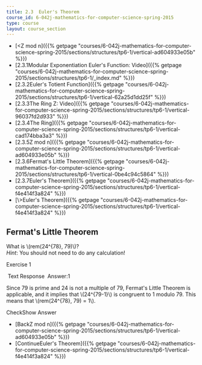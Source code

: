 ```yaml
---
title: 2.3  Euler's Theorem
course_id: 6-042j-mathematics-for-computer-science-spring-2015
type: course
layout: course_section
---
```

*   [<Z mod n]({{% getpage "courses/6-042j-mathematics-for-computer-science-spring-2015/sections/structures/tp6-1/vertical-ad604933e05b" %}})
*   [2.3.1Modular Exponentiation Euler's Function: Video]({{% getpage "courses/6-042j-mathematics-for-computer-science-spring-2015/sections/structures/tp6-1/_index.md" %}})
*   [2.3.2Euler's Totient Function]({{% getpage "courses/6-042j-mathematics-for-computer-science-spring-2015/sections/structures/tp6-1/vertical-62a25d1dd25f" %}})
*   [2.3.3The Ring Z: Video]({{% getpage "courses/6-042j-mathematics-for-computer-science-spring-2015/sections/structures/tp6-1/vertical-96037fd2d933" %}})
*   [2.3.4The Ring]({{% getpage "courses/6-042j-mathematics-for-computer-science-spring-2015/sections/structures/tp6-1/vertical-cad174bba3a3" %}})
*   [2.3.5Z mod n]({{% getpage "courses/6-042j-mathematics-for-computer-science-spring-2015/sections/structures/tp6-1/vertical-ad604933e05b" %}})
*   [2.3.6Fermat's Little Theorem]({{% getpage "courses/6-042j-mathematics-for-computer-science-spring-2015/sections/structures/tp6-1/vertical-0be4c94c5864" %}})
*   [2.3.7Euler's Theorem]({{% getpage "courses/6-042j-mathematics-for-computer-science-spring-2015/sections/structures/tp6-1/vertical-f4e414f3a824" %}})
*   [\\>Euler's Theorem]({{% getpage "courses/6-042j-mathematics-for-computer-science-spring-2015/sections/structures/tp6-1/vertical-f4e414f3a824" %}})

Fermat's Little Theorem
-----------------------

  

What is \\(rem(24^{78}, 79)\\)?  
_Hint_: You should not need to do any calculation!

Exercise 1

&nbsp;Text Response&nbsp; Answer:1

Since 79 is prime and 24 is not a multiple of 79, Fermat's Little Theorem is applicable, and it implies that \\(24^{79-1}\\) is congruent to 1 modulo 79. This means that \\(rem(24^{78}, 79) = 1\\).

CheckShow Answer

*   [BackZ mod n]({{% getpage "courses/6-042j-mathematics-for-computer-science-spring-2015/sections/structures/tp6-1/vertical-ad604933e05b" %}})
*   [ContinueEuler's Theorem]({{% getpage "courses/6-042j-mathematics-for-computer-science-spring-2015/sections/structures/tp6-1/vertical-f4e414f3a824" %}})